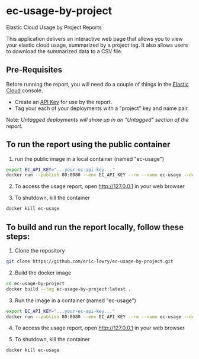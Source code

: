 # ec-usage-by-project
Elastic Cloud Usage by Project Reports

This application delivers an interactive web page that allows you 
to view your elastic cloud usage, summarized by a project tag.
It also allows users to download the summarized data to a CSV file.

## Pre-Requisites

Before running the report, you will need do a couple of things
in the [Elastic Cloud](https://cloud.elastic.co) console.

* Create an [API Key](https://cloud.elastic.co/deployment-features/keys) for use by the report.
* Tag your each of your deployments with a "project" key and name pair.

Note: _Untagged deployments will show up in an "Untagged" section of the report._

## To run the report using the public container

1. run the public image in a local container (named "ec-usage")

```bash
export EC_API_KEY="...your-ec-api-key..."
docker run --publish 80:8080 --env EC_API_KEY --rm --name ec-usage --detach gcr.io/elastic-sa/ec-usage-by-project:latest
```
2. To access the usage report, open http://127.0.0.1 in your web browser

3. To shutdown, kill the container

```bash
docker kill ec-usage
```

## To build and run the report locally, follow these steps:

1. Clone the repository

```bash
git clone https://github.com/eric-lowry/ec-usage-by-project.git
```
2. Build the docker image

```bash
cd ec-usage-by-project
docker build --tag ec-usage-by-project:latest .
```

3. Run the image in a container (named "ec-usage")

```bash
export EC_API_KEY="...your-ec-api-key..."
docker run --publish 80:8080 --env EC_API_KEY --rm --name ec-usage --detach ec-usage-by-project:latest
```

4. To access the usage report, open http://127.0.0.1 in your web browser

5. To shutdown, kill the container

```bash
docker kill ec-usage
```
